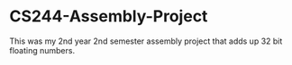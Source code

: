 # CS244-Assembly-Project
This was my 2nd year 2nd semester assembly project that adds up 32 bit floating numbers.
